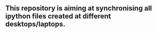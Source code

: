 ## This repository is aiming at synchronising all ipython files created at different desktops/laptops.
